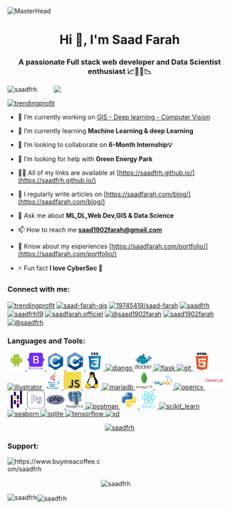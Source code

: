 ![MasterHead](https://camo.githubusercontent.com/51d5a9e299aca25b11cbc20f55eba7f28c9c525b6788310dac970f9e812f7041/68747470733a2f2f66726f6764657369676e2e6e7963332e63646e2e6469676974616c6f6365616e7370616365732e636f6d2f77702d636f6e74656e742f75706c6f6164732f323032302f30382f30343139323433302f41495f64657369676e696e672d776974682d646174612e676966)
<h1 align="center">Hi 👋, I'm Saad Farah</h1>
<h3 align="center">A passionate Full stack web developer and Data Scientist enthusiast 📈👨‍💻📉</h3>
<img align="right" alt"Coding" width="400" src="https://media.licdn.com/dms/image/C4D12AQEeKAn9dPLbhw/article-cover_image-shrink_720_1280/0/1616667695311?e=1709164800&v=beta&t=Hf1USsBEjJPot95iBH8oYf5Qt_gei81V-wgst8uFvp0"

<p align="left"> <img src="https://komarev.com/ghpvc/?username=saadfrh&label=Profile%20views&color=0e75b6&style=flat" alt="saadfrh" /> </p>

<p align="left"> <a href="https://twitter.com/trendingprofit" target="blank"><img src="https://img.shields.io/twitter/follow/trendingprofit?logo=twitter&style=for-the-badge" alt="trendingprofit" /></a> </p>

- 🔭 I’m currently working on [GIS - Deep learning - Computer Vision](https://github.com/saadfrh/CODSOFT)

- 🌱 I’m currently learning **Machine Learning & deep Learning**

- 👯 I’m looking to collaborate on **6-Month Internship💡**

- 🤝 I’m looking for help with **Green Energy Park**

- 👨‍💻 All of my links are available at [https://saadfrh.github.io/](https://saadfrh.github.io/)

- 📝 I regularly write articles on [https://saadfarah.com/blog/](https://saadfarah.com/blog/)

- 💬 Ask me about **ML,DL,Web Dev,GIS & Data Science**

- 📫 How to reach me **saad1902farah@gmail.com**

- 📄 Know about my experiences [https://saadfarah.com/portfolio/](https://saadfarah.com/portfolio/)

- ⚡ Fun fact **I love CyberSec 🔐**

<h3 align="left">Connect with me:</h3>
<p align="left">
<a href="https://twitter.com/trendingprofit" target="blank"><img align="center" src="https://raw.githubusercontent.com/rahuldkjain/github-profile-readme-generator/master/src/images/icons/Social/twitter.svg" alt="trendingprofit" height="30" width="40" /></a>
<a href="https://linkedin.com/in/saad-farah-gis" target="blank"><img align="center" src="https://raw.githubusercontent.com/rahuldkjain/github-profile-readme-generator/master/src/images/icons/Social/linked-in-alt.svg" alt="saad-farah-gis" height="30" width="40" /></a>
<a href="https://stackoverflow.com/users/19745419/saad-farah" target="blank"><img align="center" src="https://raw.githubusercontent.com/rahuldkjain/github-profile-readme-generator/master/src/images/icons/Social/stack-overflow.svg" alt="19745419/saad-farah" height="30" width="40" /></a>
<a href="https://codesandbox.com/saadfrh" target="blank"><img align="center" src="https://raw.githubusercontent.com/rahuldkjain/github-profile-readme-generator/master/src/images/icons/Social/codesandbox.svg" alt="saadfrh" height="30" width="40" /></a>
<a href="https://kaggle.com/saadfrh19" target="blank"><img align="center" src="https://raw.githubusercontent.com/rahuldkjain/github-profile-readme-generator/master/src/images/icons/Social/kaggle.svg" alt="saadfrh19" height="30" width="40" /></a>
<a href="https://instagram.com/saadfarah.officiel" target="blank"><img align="center" src="https://raw.githubusercontent.com/rahuldkjain/github-profile-readme-generator/master/src/images/icons/Social/instagram.svg" alt="saadfarah.officiel" height="30" width="40" /></a>
<a href="https://medium.com/@saad1902farah" target="blank"><img align="center" src="https://raw.githubusercontent.com/rahuldkjain/github-profile-readme-generator/master/src/images/icons/Social/medium.svg" alt="@saad1902farah" height="30" width="40" /></a>
<a href="https://www.hackerrank.com/saad1902farah" target="blank"><img align="center" src="https://raw.githubusercontent.com/rahuldkjain/github-profile-readme-generator/master/src/images/icons/Social/hackerrank.svg" alt="saad1902farah" height="30" width="40" /></a>
<a href="https://www.hackerearth.com/@saadfrh" target="blank"><img align="center" src="https://raw.githubusercontent.com/rahuldkjain/github-profile-readme-generator/master/src/images/icons/Social/hackerearth.svg" alt="@saadfrh" height="30" width="40" /></a>
</p>

<h3 align="left">Languages and Tools:</h3>
<p align="left"> <a href="https://developer.android.com" target="_blank" rel="noreferrer"> <img src="https://raw.githubusercontent.com/devicons/devicon/master/icons/android/android-original-wordmark.svg" alt="android" width="40" height="40"/> </a> <a href="https://getbootstrap.com" target="_blank" rel="noreferrer"> <img src="https://raw.githubusercontent.com/devicons/devicon/master/icons/bootstrap/bootstrap-plain-wordmark.svg" alt="bootstrap" width="40" height="40"/> </a> <a href="https://www.cprogramming.com/" target="_blank" rel="noreferrer"> <img src="https://raw.githubusercontent.com/devicons/devicon/master/icons/c/c-original.svg" alt="c" width="40" height="40"/> </a> <a href="https://www.w3schools.com/cpp/" target="_blank" rel="noreferrer"> <img src="https://raw.githubusercontent.com/devicons/devicon/master/icons/cplusplus/cplusplus-original.svg" alt="cplusplus" width="40" height="40"/> </a> <a href="https://www.w3schools.com/css/" target="_blank" rel="noreferrer"> <img src="https://raw.githubusercontent.com/devicons/devicon/master/icons/css3/css3-original-wordmark.svg" alt="css3" width="40" height="40"/> </a> <a href="https://www.djangoproject.com/" target="_blank" rel="noreferrer"> <img src="https://cdn.worldvectorlogo.com/logos/django.svg" alt="django" width="40" height="40"/> </a> <a href="https://www.docker.com/" target="_blank" rel="noreferrer"> <img src="https://raw.githubusercontent.com/devicons/devicon/master/icons/docker/docker-original-wordmark.svg" alt="docker" width="40" height="40"/> </a> <a href="https://flask.palletsprojects.com/" target="_blank" rel="noreferrer"> <img src="https://www.vectorlogo.zone/logos/pocoo_flask/pocoo_flask-icon.svg" alt="flask" width="40" height="40"/> </a> <a href="https://git-scm.com/" target="_blank" rel="noreferrer"> <img src="https://www.vectorlogo.zone/logos/git-scm/git-scm-icon.svg" alt="git" width="40" height="40"/> </a> <a href="https://www.w3.org/html/" target="_blank" rel="noreferrer"> <img src="https://raw.githubusercontent.com/devicons/devicon/master/icons/html5/html5-original-wordmark.svg" alt="html5" width="40" height="40"/> </a> <a href="https://www.adobe.com/in/products/illustrator.html" target="_blank" rel="noreferrer"> <img src="https://www.vectorlogo.zone/logos/adobe_illustrator/adobe_illustrator-icon.svg" alt="illustrator" width="40" height="40"/> </a> <a href="https://www.java.com" target="_blank" rel="noreferrer"> <img src="https://raw.githubusercontent.com/devicons/devicon/master/icons/java/java-original.svg" alt="java" width="40" height="40"/> </a> <a href="https://developer.mozilla.org/en-US/docs/Web/JavaScript" target="_blank" rel="noreferrer"> <img src="https://raw.githubusercontent.com/devicons/devicon/master/icons/javascript/javascript-original.svg" alt="javascript" width="40" height="40"/> </a> <a href="https://www.linux.org/" target="_blank" rel="noreferrer"> <img src="https://raw.githubusercontent.com/devicons/devicon/master/icons/linux/linux-original.svg" alt="linux" width="40" height="40"/> </a> <a href="https://mariadb.org/" target="_blank" rel="noreferrer"> <img src="https://www.vectorlogo.zone/logos/mariadb/mariadb-icon.svg" alt="mariadb" width="40" height="40"/> </a> <a href="https://www.mongodb.com/" target="_blank" rel="noreferrer"> <img src="https://raw.githubusercontent.com/devicons/devicon/master/icons/mongodb/mongodb-original-wordmark.svg" alt="mongodb" width="40" height="40"/> </a> <a href="https://www.mysql.com/" target="_blank" rel="noreferrer"> <img src="https://raw.githubusercontent.com/devicons/devicon/master/icons/mysql/mysql-original-wordmark.svg" alt="mysql" width="40" height="40"/> </a> <a href="https://opencv.org/" target="_blank" rel="noreferrer"> <img src="https://www.vectorlogo.zone/logos/opencv/opencv-icon.svg" alt="opencv" width="40" height="40"/> </a> <a href="https://www.oracle.com/" target="_blank" rel="noreferrer"> <img src="https://raw.githubusercontent.com/devicons/devicon/master/icons/oracle/oracle-original.svg" alt="oracle" width="40" height="40"/> </a> <a href="https://pandas.pydata.org/" target="_blank" rel="noreferrer"> <img src="https://raw.githubusercontent.com/devicons/devicon/2ae2a900d2f041da66e950e4d48052658d850630/icons/pandas/pandas-original.svg" alt="pandas" width="40" height="40"/> </a> <a href="https://www.photoshop.com/en" target="_blank" rel="noreferrer"> <img src="https://raw.githubusercontent.com/devicons/devicon/master/icons/photoshop/photoshop-line.svg" alt="photoshop" width="40" height="40"/> </a> <a href="https://www.php.net" target="_blank" rel="noreferrer"> <img src="https://raw.githubusercontent.com/devicons/devicon/master/icons/php/php-original.svg" alt="php" width="40" height="40"/> </a> <a href="https://www.postgresql.org" target="_blank" rel="noreferrer"> <img src="https://raw.githubusercontent.com/devicons/devicon/master/icons/postgresql/postgresql-original-wordmark.svg" alt="postgresql" width="40" height="40"/> </a> <a href="https://postman.com" target="_blank" rel="noreferrer"> <img src="https://www.vectorlogo.zone/logos/getpostman/getpostman-icon.svg" alt="postman" width="40" height="40"/> </a> <a href="https://www.python.org" target="_blank" rel="noreferrer"> <img src="https://raw.githubusercontent.com/devicons/devicon/master/icons/python/python-original.svg" alt="python" width="40" height="40"/> </a> <a href="https://reactjs.org/" target="_blank" rel="noreferrer"> <img src="https://raw.githubusercontent.com/devicons/devicon/master/icons/react/react-original-wordmark.svg" alt="react" width="40" height="40"/> </a> <a href="https://scikit-learn.org/" target="_blank" rel="noreferrer"> <img src="https://upload.wikimedia.org/wikipedia/commons/0/05/Scikit_learn_logo_small.svg" alt="scikit_learn" width="40" height="40"/> </a> <a href="https://seaborn.pydata.org/" target="_blank" rel="noreferrer"> <img src="https://seaborn.pydata.org/_images/logo-mark-lightbg.svg" alt="seaborn" width="40" height="40"/> </a> <a href="https://www.sqlite.org/" target="_blank" rel="noreferrer"> <img src="https://www.vectorlogo.zone/logos/sqlite/sqlite-icon.svg" alt="sqlite" width="40" height="40"/> </a> <a href="https://www.tensorflow.org" target="_blank" rel="noreferrer"> <img src="https://www.vectorlogo.zone/logos/tensorflow/tensorflow-icon.svg" alt="tensorflow" width="40" height="40"/> </a> <a href="https://www.adobe.com/products/xd.html" target="_blank" rel="noreferrer"> <img src="https://cdn.worldvectorlogo.com/logos/adobe-xd.svg" alt="xd" width="40" height="40"/> </a> </p>

<p align="center"> <a href="https://github.com/ryo-ma/github-profile-trophy"><img src="https://github-profile-trophy.vercel.app/?username=saadfrh" alt="saadfrh" /></a> </p>
<h3 align="left">Support:</h3>
<p><a href="https://www.buymeacoffee.com/saadfrh"> <img align="left" src="https://cdn.buymeacoffee.com/buttons/v2/default-yellow.png" height="50" width="210" alt="https://www.buymeacoffee.com/saadfrh" /></a></p><br><br>

<p><img align="center" src="https://github-readme-stats.vercel.app/api?username=saadfrh&show_icons=true&locale=en&theme=tokyonight" alt="saadfrh" /></p>

<p><img align="left" src="https://github-readme-streak-stats.herokuapp.com/?user=saadfrh&&theme=tokyonight" alt="saadfrh" /></p>

<p><img align="center" src="https://github-readme-stats.vercel.app/api/top-langs?username=saadfrh&show_icons=true&locale=en&layout=compact&theme=tokyonight" alt="saadfrh" /></p>





